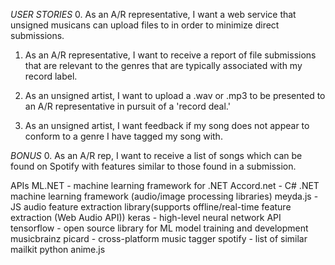 *USER STORIES*
0. As an A/R representative, I want a web service that unsigned musicans can upload files to in order to minimize direct submissions.
1. As an A/R representative, I want to receive a report of file submissions that are relevant to the genres that are typically associated with my record label.

2. As an unsigned artist, I want to upload a .wav or .mp3 to be presented to an A/R representative in pursuit of a 'record deal.'
3. As an unsigned artist, I want feedback if my song does not appear to conform to a genre I have tagged my song with.

*BONUS*
0. As an A/R rep, I want to receive a list of songs which can be found on Spotify with features similar to those found in a submission.


APIs
ML.NET - machine learning framework for .NET
Accord.net - C# .NET machine learning framework (audio/image processing libraries)
meyda.js - JS audio feature extraction library(supports offline/real-time feature extraction (Web Audio API))
keras - high-level neural network API
tensorflow - open source library for ML model training and development
musicbrainz picard - cross-platform music tagger
spotify - list of similar
mailkit
python
anime.js